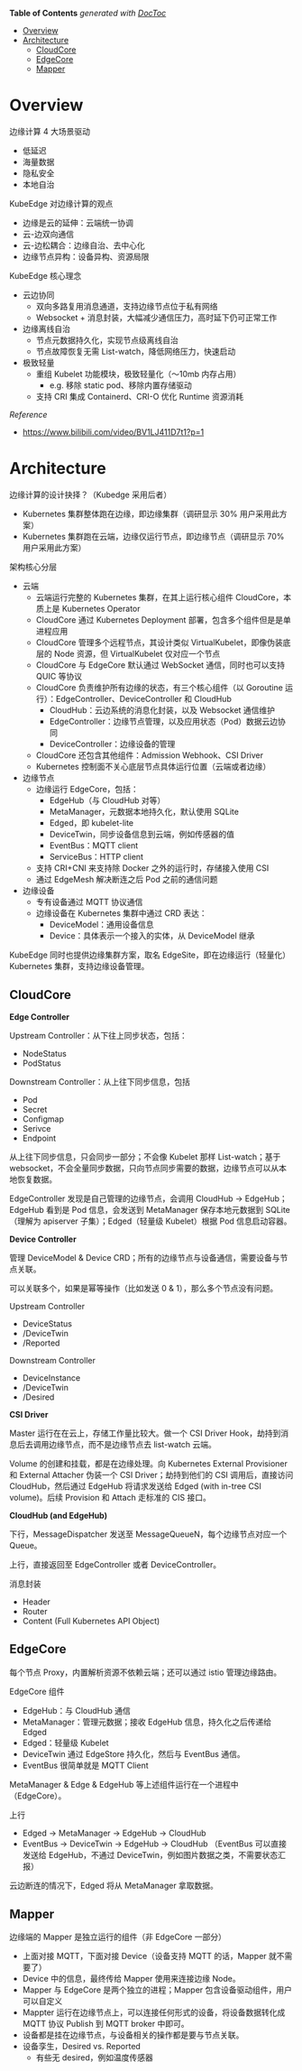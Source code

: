 <!-- START doctoc generated TOC please keep comment here to allow auto update -->
<!-- DON'T EDIT THIS SECTION, INSTEAD RE-RUN doctoc TO UPDATE -->
**Table of Contents**  *generated with [DocToc](https://github.com/thlorenz/doctoc)*

- [Overview](#overview)
- [Architecture](#architecture)
  - [CloudCore](#cloudcore)
  - [EdgeCore](#edgecore)
  - [Mapper](#mapper)

<!-- END doctoc generated TOC please keep comment here to allow auto update -->

# Overview

边缘计算 4 大场景驱动
- 低延迟
- 海量数据
- 隐私安全
- 本地自治

KubeEdge 对边缘计算的观点
- 边缘是云的延伸：云端统一协调
- 云-边双向通信
- 云-边松耦合：边缘自治、去中心化
- 边缘节点异构：设备异构、资源局限

KubeEdge 核心理念
- 云边协同
  - 双向多路复用消息通道，支持边缘节点位于私有网络
  - Websocket + 消息封装，大幅减少通信压力，高时延下仍可正常工作
- 边缘离线自治
  - 节点元数据持久化，实现节点级离线自治
  - 节点故障恢复无需 List-watch，降低网络压力，快速启动
- 极致轻量
  - 重组 Kubelet 功能模块，极致轻量化（～10mb 内存占用）
    - e.g. 移除 static pod、移除内置存储驱动
  - 支持 CRI 集成 Containerd、CRI-O 优化 Runtime 资源消耗

*Reference*

- https://www.bilibili.com/video/BV1LJ411D7t1?p=1

# Architecture

边缘计算的设计抉择？（Kubedge 采用后者）
- Kubernetes 集群整体跑在边缘，即边缘集群（调研显示 30% 用户采用此方案）
- Kubernetes 集群跑在云端，边缘仅运行节点，即边缘节点（调研显示 70% 用户采用此方案）

架构核心分层
- 云端
  - 云端运行完整的 Kubernetes 集群，在其上运行核心组件 CloudCore，本质上是 Kubernetes Operator
  - CloudCore 通过 Kubernetes Deployment 部署，包含多个组件但是是单进程应用
  - CloudCore 管理多个远程节点，其设计类似 VirtualKubelet，即像伪装底层的 Node 资源，但 VirtualKubelet 仅对应一个节点
  - CloudCore 与 EdgeCore 默认通过 WebSocket 通信，同时也可以支持 QUIC 等协议
  - CloudCore 负责维护所有边缘的状态，有三个核心组件（以 Goroutine 运行）：EdgeController、DeviceController 和 CloudHub
    - CloudHub：云边系统的消息化封装，以及 Websocket 通信维护
    - EdgeController：边缘节点管理，以及应用状态（Pod）数据云边协同
    - DeviceController：边缘设备的管理
  - CloudCore 还包含其他组件：Admission Webhook、CSI Driver
  - Kubernetes 控制面不关心底层节点具体运行位置（云端或者边缘）
- 边缘节点
  - 边缘运行 EdgeCore，包括：
    - EdgeHub（与 CloudHub 对等）
    - MetaManager，元数据本地持久化，默认使用 SQLite
    - Edged，即 kubelet-lite
    - DeviceTwin，同步设备信息到云端，例如传感器的值
    - EventBus：MQTT client
    - ServiceBus：HTTP client
  - 支持 CRI+CNI 来支持除 Docker 之外的运行时，存储接入使用 CSI
  - 通过 EdgeMesh 解决断连之后 Pod 之前的通信问题
- 边缘设备
  - 专有设备通过 MQTT 协议通信
  - 边缘设备在 Kubernetes 集群中通过 CRD 表达：
    - DeviceModel：通用设备信息
    - Device：具体表示一个接入的实体，从 DeviceModel 继承

KubeEdge 同时也提供边缘集群方案，取名 EdgeSite，即在边缘运行（轻量化）Kubernetes 集群，支持边缘设备管理。

## CloudCore

**Edge Controller**

Upstream Controller：从下往上同步状态，包括：
- NodeStatus
- PodStatus

Downstream Controller：从上往下同步信息，包括
- Pod
- Secret
- Configmap
- Serivce
- Endpoint

从上往下同步信息，只会同步一部分；不会像 Kubelet 那样 List-watch；基于 websocket，不会全量同步数据，只向节点同步需要的数据，边缘节点可以从本地恢复数据。

EdgeController 发现是自己管理的边缘节点，会调用 CloudHub -> EdgeHub；EdgeHub 看到是 Pod 信息，会发送到 MetaManager 保存本地元数据到 SQLite（理解为 apiserver 子集）；Edged（轻量级 Kubelet）根据 Pod 信息启动容器。

**Device Controller**

管理 DeviceModel & Device CRD；所有的边缘节点与设备通信，需要设备与节点关联。

可以关联多个，如果是幂等操作（比如发送 0 & 1），那么多个节点没有问题。

Upstream Controller
- DeviceStatus
- /DeviceTwin
- /Reported

Downstream Controller
- DeviceInstance
- /DeviceTwin
- /Desired

**CSI Driver**

Master 运行在在云上，存储工作量比较大。做一个 CSI Driver Hook，劫持到消息后去调用边缘节点，而不是边缘节点去 list-watch 云端。

Volume 的创建和挂载，都是在边缘处理。向 Kubernetes External Provisioner 和 External Attacher 伪装一个 CSI Driver；劫持到他们的 CSI 调用后，直接访问 CloudHub，然后通过 EdgeHub 将请求发送给 Edged (with in-tree CSI volume)。后续 Provision 和 Attach 走标准的 CIS 接口。

**CloudHub (and EdgeHub)**

下行，MessageDispatcher 发送至 MessageQueueN，每个边缘节点对应一个 Queue。

上行，直接返回至 EdgeController 或者 DeviceController。

消息封装
- Header
- Router
- Content (Full Kubernetes API Object)

## EdgeCore

每个节点 Proxy，内置解析资源不依赖云端；还可以通过 istio 管理边缘路由。

EdgeCore 组件
- EdgeHub：与 CloudHub 通信
- MetaManager：管理元数据；接收 EdgeHub 信息，持久化之后传递给 Edged
- Edged：轻量级 Kubelet
- DeviceTwin 通过 EdgeStore 持久化，然后与 EventBus 通信。
- EventBus 很简单就是 MQTT Client

MetaManager & Edge & EdgeHub 等上述组件运行在一个进程中（EdgeCore）。

上行
- Edged -> MetaManager -> EdgeHub -> CloudHub
- EventBus -> DeviceTwin -> EdgeHub -> CloudHub
（EventBus 可以直接发送给 EdgeHub，不通过 DeviceTwin，例如图片数据之类，不需要状态汇报）

云边断连的情况下，Edged 将从 MetaManager 拿取数据。

## Mapper

边缘端的 Mapper 是独立运行的组件（非 EdgeCore 一部分）
- 上面对接 MQTT，下面对接 Device（设备支持 MQTT 的话，Mapper 就不需要了）
- Device 中的信息，最终传给 Mapper 使用来连接边缘 Node。
- Mapper 与 EdgeCore 是两个独立的进程；Mapper 包含设备驱动组件，用户可以自定义
- Mappter 运行在边缘节点上，可以连接任何形式的设备，将设备数据转化成 MQTT 协议 Publish 到 MQTT broker 中即可。
- 设备都是挂在边缘节点，与设备相关的操作都是要与节点关联。
- 设备孪生，Desired vs. Reported
  - 有些无 desired，例如温度传感器
